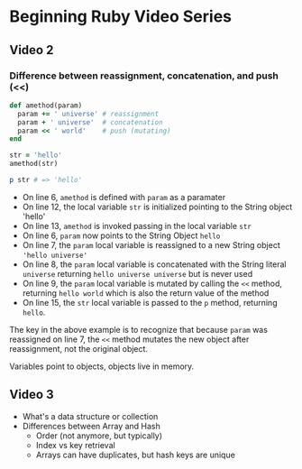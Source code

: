 # Beginning Ruby Video Series
## Video 2

### Difference between reassignment, concatenation, and push (<<)
```ruby
def amethod(param)
  param += ' universe' # reassignment
  param + ' universe'  # concatenation
  param << ' world'    # push (mutating)
end

str = 'hello'
amethod(str)

p str # => 'hello'
```

* On line 6, `amethod` is defined with `param` as a paramater
* On line 12, the local variable `str` is initialized pointing to the String object 'hello'
* On line 13, `amethod` is invoked passing in the local variable `str`
* On line 6, `param` now points to the String Object `hello`
* On line 7, the `param` local variable is reassigned to a new String object `'hello universe'`
* On line 8, the `param` local variable is concatenated with the String literal ` universe` returning `hello universe universe`
  but is never used
* On line 9, the `param` local variable is mutated by calling the `<<` method, returning `hello world` which is also the return value of the method
* On line 15, the `str` local variable is passed to the `p` method, returning `hello`. 

The key in the above example is to recognize that because `param` was reassigned on line 7, the `<<` method mutates the new object after reassignment, not the original object. 

 Variables point to objects, objects live in memory.

## Video 3

- What's a data structure or collection
- Differences between Array and Hash
  - Order (not anymore, but typically)
  - Index vs key retrieval
  - Arrays can have duplicates, but hash keys are unique

